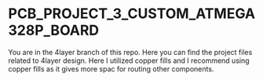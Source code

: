 # PCB_PROJECT_3_CUSTOM_ATMEGA328P_BOARD

You are in the 4layer branch of this repo. Here you can find the project files related to 4layer design. Here I utilized copper fills and I recommend using copper fills as it gives more spac for routing other components. 
